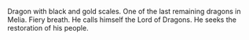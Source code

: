 Dragon with black and gold scales. One of the last remaining dragons in Melia. Fiery breath. He calls himself the Lord of Dragons. He seeks the restoration of his people. 